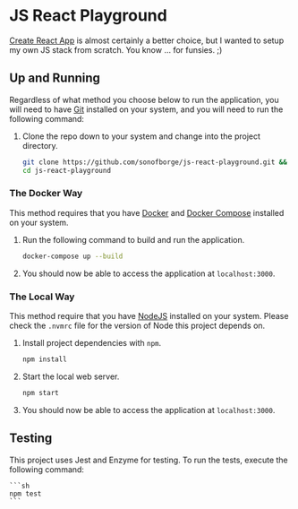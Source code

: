 # JS React Playground

[Create React App](https://github.com/facebook/create-react-app)
is almost certainly a better choice,
but I wanted to setup my own JS stack from scratch.
You know ... for funsies.
;)

## Up and Running

Regardless of what method you choose below to run the application,
you will need to have
[Git](https://git-scm.com/)
installed on your system,
and you will need to run the following command:

1.  Clone the repo down to your system and change into the project directory.

    ```sh
    git clone https://github.com/sonofborge/js-react-playground.git && \
    cd js-react-playground
    ```

### The Docker Way

This method requires that you have
[Docker](https://docs.docker.com/)
and
[Docker Compose](https://docs.docker.com/compose/)
installed on your system.

1.  Run the following command to build and run the application.

    ```sh
    docker-compose up --build
    ```

1.  You should now be able to access the application at `localhost:3000`.

### The Local Way

This method require that you have
[NodeJS](https://nodejs.org/en/)
installed on your system.
Please check the `.nvmrc` file for the version of Node this project depends on.

1.  Install project dependencies with `npm`.

    ```sh
    npm install
    ```

1.  Start the local web server.

    ```sh
    npm start
    ```

1.  You should now be able to access the application at `localhost:3000`.

## Testing

This project uses Jest and Enzyme for testing.
To run the tests,
execute the following command:

    ```sh
    npm test
    ```

